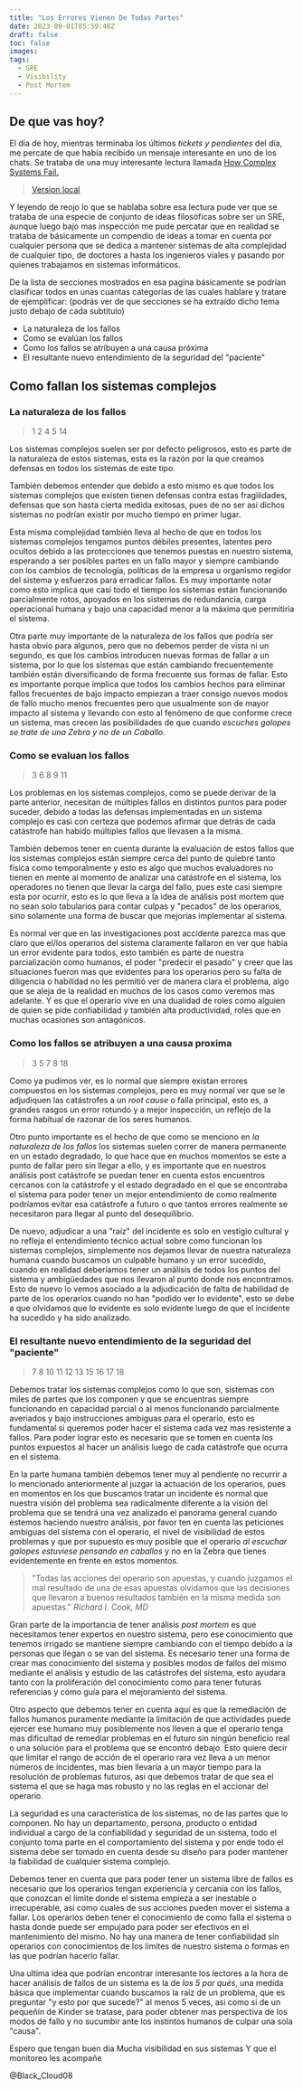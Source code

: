 ```yaml
---
title: "Los Errores Vienen De Todas Partes"
date: 2023-09-01T05:59:48Z
draft: false
toc: false
images:
tags:
  - SRE
  - Visibility
  - Post Mortem
---
```

## De que vas hoy?

El día de hoy, mientras terminaba los últimos *tickets y pendientes* del día,
me percate de que había recibido un mensaje interesante en uno de los chats.
Se trataba de una muy interesante lectura llamada [How Complex Systems Fail.](https://how.complexsystems.fail/)
> [Version local](/HowComplexSystemsFail.html)

Y leyendo de reojo lo que se hablaba sobre esa lectura pude ver que se trataba
de una especie de conjunto de ideas filosóficas sobre ser un SRE, aunque luego
bajo mas inspección me pude percatar que en realidad se trataba de básicamente
un compendio de ideas a tomar en cuenta por cualquier persona que se dedica a
mantener sistemas de alta complejidad de cualquier tipo, de doctores a hasta
los ingenieros viales y pasando por quienes trabajamos en sistemas informáticos.

De la lista de secciones mostrados en esa pagina básicamente se
podrían clasificar todos en unas cuantas categorías de las cuales hablare 
y tratare de ejemplificar: (podrás ver de que secciones se ha extraído dicho
tema justo debajo de cada subtitulo)
+ La naturaleza de los fallos
+ Como se evalúan los fallos
+ Como los fallos se atribuyen a una causa próxima
+ El resultante nuevo entendimiento de la seguridad del "paciente" 

## Como fallan los sistemas complejos
### La naturaleza de los fallos
> 1  2  4  5  14 

Los sistemas complejos suelen ser por defecto peligrosos, esto es parte de la naturaleza de estos sistemas, esta es la razón por la que creamos defensas en
todos los sistemas de este tipo.

También debemos entender que debido a esto mismo es  que todos los sistemas
complejos que existen tienen defensas contra estas fragilidades, defensas que
son hasta cierta medida exitosas, pues de no ser asi dichos sistemas no podrían
existir por mucho tiempo en primer lugar.

Esta misma complejidad también lleva al hecho de que en todos los sistemas
complejos tengamos puntos débiles presentes, latentes pero ocultos debido a las
protecciones que tenemos puestas en nuestro sistema, esperando a ser posibles
partes en un fallo mayor y siempre cambiando con los cambios de tecnología,
políticas de la empresa u organismo regidor del sistema y esfuerzos para 
erradicar fallos. Es muy importante notar como esto implica que casi todo el 
tiempo los sistemas están funcionando parcialmente rotos, apoyados en los 
sistemas de redundancia, carga operacional humana y bajo una capacidad menor
a la máxima que permitiría el sistema.

Otra parte muy importante de la naturaleza de los fallos que podría ser hasta
obvio para algunos, pero que no debemos perder de vista ni un segundo, es que
los cambios introducen nuevas formas de fallar a un sistema, por lo que los 
sistemas que están cambiando frecuentemente también están diversificando de
forma frecuente sus formas de fallar. Esto es importante porque implica que
todos los cambios hechos para eliminar fallos frecuentes de bajo impacto
empiezan a traer consigo nuevos modos de fallo mucho menos frecuentes pero que
usualmente son de mayor impacto al sistema y llevando con esto al fenómeno de 
que conforme crece un sistema, mas crecen las posibilidades de que cuando
_escuches galopes se trate de una Zebra y no de un Caballo._

### Como se evaluan los fallos
> 3  6  8  9  11

Los problemas en los sistemas complejos, como se puede derivar de la parte
anterior, necesitan de múltiples fallos en distintos puntos para poder suceder,
debido a todas las defensas implementadas en un sistema complejo es casi con 
certeza que podemos afirmar que  detrás de cada catástrofe han habido
múltiples fallos que llevasen a la misma.

También debemos tener en cuenta durante la evaluación de estos fallos que los
sistemas complejos están siempre cerca del punto de quiebre tanto física como
temporalmente y esto es algo que muchos evaluadores no tienen en mente al
momento de analizar una catástrofe en el sistema, los operadores no tienen que
llevar la carga del fallo, pues este casi siempre esta por ocurrir, esto es lo
que lleva a la idea de análisis post mortem que no sean solo tabularios para
contar culpas y "pecados" de los operarios, sino solamente una forma de buscar
que mejorías implementar al sistema.

Es normal ver que en las investigaciones post accidente parezca mas que claro
que el/los operarios del sistema claramente fallaron en ver que había un error
evidente para todos, esto también es parte de nuestra parcialización como
humanos, el poder "predecir el pasado" y creer que las situaciones fueron mas
que evidentes para los operarios pero su falta de diligencia o habilidad no les
permitió ver de manera clara el problema, algo que se aleja de la realidad en
muchos de los casos como veremos mas adelante. Y es que el operario vive en una
dualidad de roles como alguien de quien se pide confiabilidad y también alta
productividad, roles que en muchas ocasiones son antagónicos.

### Como los fallos se atribuyen a una causa proxima
>3  5  7  8  18

Como ya pudimos ver, es lo normal que siempre existan errores compuestos en los
sistemas complejos, pero es muy normal ver que se le adjudiquen las catástrofes
a un _root cause_ o falla principal, esto es, a grandes rasgos un error rotundo
y a mejor inspección, un reflejo de la forma habitual de razonar de los seres
humanos.

Otro punto importante es el hecho de que como se menciono en _la naturaleza_
_de los fallos_ los sistemas suelen correr de manera permanente en un estado
degradado, lo que hace que en muchos momentos se este a punto de fallar pero
sin llegar a ello, y es importante que en nuestros análisis post catástrofe se
puedan tener en cuenta estos encuentros cercanos con la catástrofe y el estado
degradado en el que se encontraba el sistema para poder tener un mejor 
entendimiento de como realmente podríamos evitar esa catástrofe a futuro o
que tantos errores realmente se necesitaron para llegar al punto del 
desequilibrio.

De nuevo, adjudicar a una "raíz" del incidente es solo en vestigio cultural y 
no refleja el entendimiento técnico actual sobre como funcionan los sistemas
complejos, simplemente nos dejamos llevar de nuestra naturaleza humana cuando
buscamos un culpable humano y un error sucedido, cuando en realidad deberíamos
tener un análisis de todos los puntos del sistema y ambigüedades que nos
llevaron al punto donde nos encontramos. Esto de nuevo lo vemos asociado a la
adjudicación de falta de habilidad de parte de los operarios cuando no han
"podido ver lo evidente", esto se debe a que olvidamos que lo evidente es solo
evidente luego de que el incidente ha sucedido y ha sido analizado.


### El resultante nuevo entendimiento de la seguridad del "paciente"
> 7  8  10  11  12  13  15  16  17  18

Debemos tratar los sistemas complejos como lo que son, sistemas con miles de
partes que los componen y que se encuentras siempre funcionando en capacidad
parcial o al menos funcionando parcialmente averiados y bajo instrucciones
ambiguas para el operario, esto es fundamental si queremos poder hacer el
sistema cada vez mas resistente a fallos. Para poder lograr esto es necesario
que se tomen en cuenta los puntos expuestos al hacer un análisis luego de cada
catástrofe que ocurra en el sistema.

En la parte humana también debemos tener muy al pendiente no recurrir a lo 
mencionado anteriormente al juzgar la actuación de los operarios, pues en
momentos en los que buscamos tratar un incidente es normal que nuestra visión
del problema sea radicalmente diferente a la visión del problema que se tendrá
una vez analizado el panorama general cuando estemos haciendo nuestro análisis,
por favor ten en cuenta las peticiones ambiguas del sistema con el operario, 
el nivel de visibilidad de estos problemas y que por supuesto es muy posible
que el operario _al escuchar galopes estuviese pensando en caballos_ y no en la
Zebra que tienes evidentemente en frente en estos momentos.

> "Todas las acciones del operario son apuestas, y cuando juzgamos el mal
> resultado de una de esas apuestas olvidamos que las decisiones que llevaron a
> buenos resultados también en la misma medida son apuestas."
> _Richard I. Cook, MD_

Gran parte de la importancia de tener análisis _post mortem_ es que necesitamos
tener expertos en nuestro sistema, pero ese conocimiento que tenemos irrigado
se mantiene siempre cambiando con el tiempo debido a la personas que llegan o
se van del sistema. Es necesario tener una forma de crear mas conocimiento del
sistema y posibles modos de fallos del mismo mediante el análisis y estudio de
las catástrofes del sistema, esto ayudara tanto con la proliferación del 
conocimiento como para tener futuras referencias y como guía para el
mejoramiento del sistema.

Otro aspecto que debemos tener en cuenta aquí es que la remediación de fallos
humanos puramente mediante la limitación de que actividades puede ejercer ese
humano muy posiblemente nos lleven a que el operario tenga mas dificultad de
remediar problemas en el futuro sin ningún beneficio real o una solución para
el problema que se encontró debajo. Esto quiere decir que limitar el rango de
acción de el operario rara vez lleva a un menor números de incidentes, mas 
bien llevaría a un mayor tiempo para la resolución de problemas futuros, asi
que debemos tratar de que sea el sistema el que se haga mas robusto y no las
reglas en el accionar del operario.

La seguridad es una característica de los sistemas, no de las partes que lo
componen. No hay un departamento, persona, producto o entidad individual a 
cargo de la confiabilidad y seguridad de un sistema, todo el conjunto toma 
parte en el comportamiento del sistema y por ende todo el sistema debe ser
tomado en cuenta desde su diseño para poder mantener la fiabilidad de cualquier
sistema complejo.

Debemos tener en cuenta que para poder tener un sistema libre de fallos es 
necesario que los operarios tengan experiencia y cercanía con los fallos, que
conozcan el limite donde el sistema empieza a ser inestable o irrecuperable, asi
como cuales de sus acciones pueden mover el sistema a fallar.  Los operarios 
deben tener el conocimiento de como falla el sistema o hasta donde puede ser
empujado para poder ser efectivos en el mantenimiento del mismo. No hay una 
manera de tener confiabilidad sin operarios con conocimientos de los limites de
nuestro sistema o formas en las que podrían hacerlo fallar.

Una ultima idea que podrían encontrar interesante los lectores a la hora de 
hacer análisis de fallos de un sistema es la de _los 5 por qués_, una medida
básica que implementar cuando buscamos la raíz de un problema, que es preguntar
"y esto por que sucede?" al menos 5 veces, asi como si de un pequeñín de Kinder
se tratase, para poder obtener mas perspectiva de los modos de fallo y no
sucumbir ante los instintos humanos de culpar una sola "causa".

Espero que tengan buen dia
Mucha visibilidad en sus sistemas
Y que el monitoreo les acompañe

@Black_Cloud08